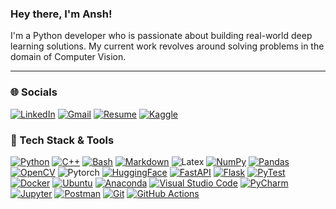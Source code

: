 ### Hey there, I'm Ansh! 

I'm a Python developer who is passionate about building real-world deep learning solutions. My current work revolves around solving problems in the domain of Computer Vision.

---
### 🌐 Socials
[![LinkedIn](https://img.shields.io/badge/LinkedIn-%230077B5.svg?style=for-the-badge&logo=linkedin&logoColor=white)](https://www.linkedin.com/in/singhal-ansh/)
[![Gmail](https://img.shields.io/badge/Gmail-D14836?logo=gmail&style=for-the-badge&logoColor=white)](mailto:singhal.ansh0503@gmail.com)
[![Resume](https://img.shields.io/badge/Resume-%23018EF5?style=for-the-badge&logo=readme&logoColor=white)](https://drive.google.com/file/d/1JxLmmV9HPKBIgqdD9ofUL0AO3YlqlKUa/view?usp=sharing)
[![Kaggle](https://img.shields.io/static/v1?message=Kaggle&logo=kaggle&label=&color=20BEFF&logoColor=white&labelColor=&style=for-the-badge)](https://www.kaggle.com/soggyansh)


### 🔧 Tech Stack & Tools
[![Python](https://img.shields.io/badge/python-3670A0?style=for-the-badge&logo=python&logoColor=white)](https://www.python.org/) [![C++](https://img.shields.io/badge/c++-%2300599C.svg?style=for-the-badge&logo=c%2B%2B&logoColor=white)](https://isocpp.org/) [![Bash](https://img.shields.io/badge/Bash-4EAA25?style=for-the-badge&logo=gnubash&logoColor=white)](https://www.gnu.org/software/bash/) [![Markdown](https://img.shields.io/badge/Markdown-%23000000.svg?logo=markdown&style=for-the-badge&logoColor=white)](#) ![Latex](https://img.shields.io/badge/latex-%23008080?style=for-the-badge&logo=latex&logoColor=white)
[![NumPy](https://img.shields.io/badge/numpy-%23013243.svg?style=for-the-badge&logo=numpy&logoColor=white)](https://numpy.org/) [![Pandas](https://img.shields.io/badge/pandas-%23150458.svg?style=for-the-badge&logo=pandas&logoColor=white)](https://pandas.pydata.org/) [![OpenCV](https://img.shields.io/badge/OpenCV-%235C3EE8?style=for-the-badge&logo=OpenCV&logoColor=white)](https://opencv.org/) ![Pytorch](https://img.shields.io/badge/pytorch-%23EE4C2C?style=for-the-badge&logo=PyTorch&logoColor=white)
[![HuggingFace](https://img.shields.io/badge/huggingface-%23FFD21E?style=for-the-badge&logo=huggingface&logoColor=white)](https://huggingface.co/SoggyAnsh) [![FastAPI](https://img.shields.io/badge/fastapi-%23009688?style=for-the-badge&logo=fastapi&logoColor=white)](https://fastapi.tiangolo.com/) [![Flask](https://img.shields.io/badge/Flask-000?logo=flask&style=for-the-badge&logoColor=white)](https://flask.palletsprojects.com/en/3.0.x/)
[![PyTest](https://img.shields.io/badge/pytest-%230A9EDC?style=for-the-badge&logo=pytest&logoColor=white)](https://docs.pytest.org/en/stable/)
[![Docker](https://img.shields.io/badge/Docker-2496ED?logo=docker&style=for-the-badge&logoColor=white)](https://www.docker.com/) 
[![Ubuntu](https://img.shields.io/badge/Ubuntu-E95420?logo=ubuntu&style=for-the-badge&logoColor=white)](https://ubuntu.com/)
[![Anaconda](https://img.shields.io/badge/Anaconda-%2344A833.svg?style=for-the-badge&logo=anaconda&logoColor=white)](https://anaconda.org/) [![Visual Studio Code](https://custom-icon-badges.demolab.com/badge/Visual%20Studio%20Code-0078d7.svg?logo=vsc&style=for-the-badge&logoColor=white)](https://code.visualstudio.com/) [![PyCharm](https://img.shields.io/badge/PyCharm-000?logo=pycharm&style=for-the-badge&logoColor=white)](https://www.jetbrains.com/pycharm/) [![Jupyter](https://img.shields.io/badge/Jupyter-%23F37626?style=for-the-badge&logo=Jupyter&logoColor=white)](https://jupyter.org/) [![Postman](https://img.shields.io/badge/postman-%23FF6C37?style=for-the-badge&logo=Postman&logoColor=white)](https://www.postman.com/) [![Git](https://img.shields.io/badge/Git-fc6d26?style=for-the-badge&logo=git&logoColor=white)](https://git-scm.com/) [![GitHub Actions](https://img.shields.io/badge/GitHub_Actions-2088FF?logo=github-actions&style=for-the-badge&logoColor=white)](#)
